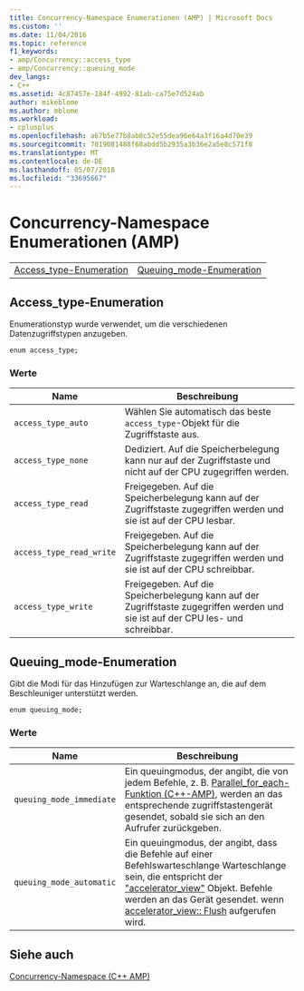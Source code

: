 ```yaml
---
title: Concurrency-Namespace Enumerationen (AMP) | Microsoft Docs
ms.custom: ''
ms.date: 11/04/2016
ms.topic: reference
f1_keywords:
- amp/Concurrency::access_type
- amp/Concurrency::queuing_mode
dev_langs:
- C++
ms.assetid: 4c87457e-184f-4992-81ab-ca75e7d524ab
author: mikeblome
ms.author: mblome
ms.workload:
- cplusplus
ms.openlocfilehash: a67b5e77b8ab8c52e55dea96e64a3f16a4d70e39
ms.sourcegitcommit: 7019081488f68abdd5b2935a3b36e2a5e8c571f8
ms.translationtype: MT
ms.contentlocale: de-DE
ms.lasthandoff: 05/07/2018
ms.locfileid: "33695667"
---
```

# <a name="concurrency-namespace-enums-amp"></a>Concurrency-Namespace Enumerationen (AMP)
|||  
|-|-|  
|[Access_type-Enumeration](#access_type)|[Queuing_mode-Enumeration](#queuing_mode)|  
  
##  <a name="access_type"></a>  Access_type-Enumeration  
 Enumerationstyp wurde verwendet, um die verschiedenen Datenzugriffstypen anzugeben.  
  
```  
enum access_type;  
```  
### <a name="values"></a>Werte  
  
|Name|Beschreibung|  
|----------|-----------------|  
|`access_type_auto`|Wählen Sie automatisch das beste `access_type`-Objekt für die Zugriffstaste aus.|  
|`access_type_none`|Dediziert. Auf die Speicherbelegung kann nur auf der Zugriffstaste und nicht auf der CPU zugegriffen werden.|  
|`access_type_read`|Freigegeben. Auf die Speicherbelegung kann auf der Zugriffstaste zugegriffen werden und sie ist auf der CPU lesbar.|  
|`access_type_read_write`|Freigegeben. Auf die Speicherbelegung kann auf der Zugriffstaste zugegriffen werden und sie ist auf der CPU schreibbar.|  
|`access_type_write`|Freigegeben. Auf die Speicherbelegung kann auf der Zugriffstaste zugegriffen werden und sie ist auf der CPU les- und schreibbar.|  

  
##  <a name="queuing_mode"></a>  Queuing_mode-Enumeration  
 Gibt die Modi für das Hinzufügen zur Warteschlange an, die auf dem Beschleuniger unterstützt werden.  
  
```  
enum queuing_mode;  
``` 
### <a name="values"></a>Werte  
  
|Name|Beschreibung|  
|----------|-----------------|  
|`queuing_mode_immediate`|Ein queuingmodus, der angibt, die von jedem Befehle, z. B. [Parallel_for_each-Funktion (C++-AMP)](concurrency-namespace-functions-amp.md#parallel_for_each), werden an das entsprechende zugriffstastengerät gesendet, sobald sie sich an den Aufrufer zurückgeben.|  
|`queuing_mode_automatic`|Ein queuingmodus, der angibt, dass die Befehle auf einer Befehlswarteschlange Warteschlange sein, die entspricht der ["accelerator_view"](accelerator-view-class.md) Objekt. Befehle werden an das Gerät gesendet. wenn [accelerator_view:: Flush](accelerator-view-class.md#flush) aufgerufen wird.|   
  
## <a name="see-also"></a>Siehe auch  
 [Concurrency-Namespace (C++ AMP)](concurrency-namespace-cpp-amp.md)
